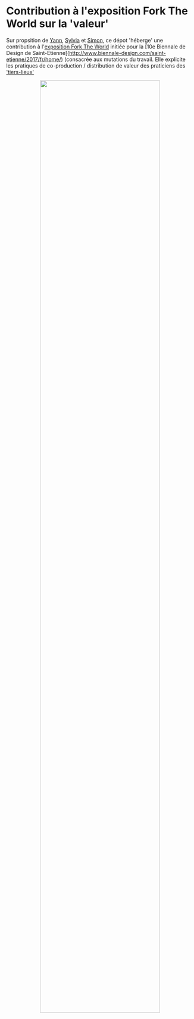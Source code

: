 # Contribution à l'exposition Fork The World sur la 'valeur'

Sur propsition de [Yann](http://shalf.me), [Sylvia](http://www.sylviafredriksson.net) et [Simon](http://simons.fr), ce dépot 'héberge' une contribution à l'[exposition Fork The World](https://frama.link/BiennaleDesign17-ForkTheWorld-Files) initiée pour la [10e Biennale de Design de Saint-Etienne[(http://www.biennale-design.com/saint-etienne/2017/fr/home/) (consacrée aux mutations du travail. Elle explicite les pratiques de co-production / distribution de valeur des praticiens des ['tiers-lieux'](http://movilab.org/index.php?title=Définition_des_Tiers_Lieux)

<p align="center">
<img src="https://framapic.org/GTaz4XqzZJ9v/phGduKvJ94Px.jpg" width="80%">
</p>


